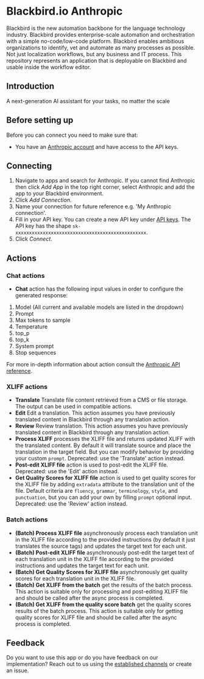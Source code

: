 # Blackbird.io Anthropic

Blackbird is the new automation backbone for the language technology industry. Blackbird provides enterprise-scale automation and orchestration with a simple no-code/low-code platform. Blackbird enables ambitious organizations to identify, vet and automate as many processes as possible. Not just localization workflows, but any business and IT process. This repository represents an application that is deployable on Blackbird and usable inside the workflow editor.

## Introduction

<!-- begin docs -->

A next-generation AI assistant for your tasks, no matter the scale

## Before setting up

Before you can connect you need to make sure that:

- You have an [Anthropic account](https://console.anthropic.com) and have access to the API keys.

## Connecting

1. Navigate to apps and search for Anthropic. If you cannot find Anthropic then click _Add App_ in the top right corner, select Anthropic and add the app to your Blackbird environment.
2. Click _Add Connection_.
3. Name your connection for future reference e.g. 'My Anthropic connection'.
4. Fill in your API key. You can create a new API key under [API keys](https://console.anthropic.com/account/keys). The API key has the shape `sk-xxxxxxxxxxxxxxxxxxxxxxxxxxxxxxxxxxxxxxxxxxxxxxxx`.
5. Click _Connect_.

## Actions

### Chat actions

- **Chat** action has the following input values in order to configure the generated response:
1. Model (All current and available models are listed in the dropdown)
2. Prompt
3. Max tokens to sample
4. Temperature
5. top_p
6. top_k
7. System prompt 
8. Stop sequences

For more in-depth information about action consult the [Anthropic API reference](https://docs.anthropic.com/claude/docs).

### XLIFF actions

- **Translate** Translate file content retrieved from a CMS or file storage. The output can be used in compatible actions.
- **Edit** Edit a translation. This action assumes you have previously translated content in Blackbird through any translation action.
- **Review** Review translation. This action assumes you have previously translated content in Blackbird through any translation action.
- **Process XLIFF** processes the XLIFF file and returns updated XLIFF with the translated content. By default it will translate source and place the translation in the target field. But you can modify behavior by providing your custom `prompt`. Deprecated: use the 'Translate' action instead.
- **Post-edit XLIFF file** action is used to post-edit the XLIFF file. Deprecated: use the 'Edit' action instead.
- **Get Quality Scores for XLIFF file** action is used to get quality scores for the XLIFF file by adding `extradata` attribute to the translation unit of the file. Default criteria are `fluency`, `grammar`, `terminology`, `style`, and `punctuation`, but you can add your own by filling `prompt` optional input. Deprecated: use the 'Review' action instead.

### Batch actions

- **(Batch) Process XLIFF file** asynchronously process each translation unit in the XLIFF file according to the provided instructions (by default it just translates the source tags) and updates the target text for each unit.
- **(Batch) Post-edit XLIFF file** asynchronously post-edit the target text of each translation unit in the XLIFF file according to the provided instructions and updates the target text for each unit. 
- **(Batch) Get Quality Scores for XLIFF file** asynchronously get quality scores for each translation unit in the XLIFF file.
- **(Batch) Get XLIFF from the batch** get the results of the batch process. This action is suitable only for processing and post-editing XLIFF file and should be called after the async process is completed.
- **(Batch) Get XLIFF from the quality score batch** get the quality scores results of the batch process. This action is suitable only for getting quality scores for XLIFF file and should be called after the async process is completed.

## Feedback

Do you want to use this app or do you have feedback on our implementation? Reach out to us using the [established channels](https://www.blackbird.io/) or create an issue.

<!-- end docs -->
